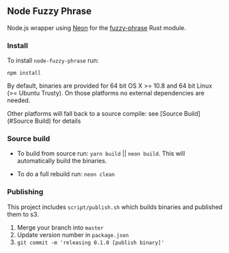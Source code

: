 ## Node Fuzzy Phrase

Node.js wrapper using [Neon](https://www.neon-bindings.com/) for the [fuzzy-phrase](https://github.com/mapbox/fuzzy-phrase) Rust module.


### Install

To install `node-fuzzy-phrase` run:

`npm install`

By default, binaries are provided for 64 bit OS X >= 10.8 and 64 bit Linux (>= Ubuntu Trusty). On those platforms no external dependencies are needed.

Other platforms will fall back to a source compile: see [Source Build](#Source Build) for details


### Source build

- To build from source run: `yarn build` || `neon build`. This will automatically build the binaries.

- To do a full rebuild run: `neon clean`


### Publishing

This project includes `script/publish.sh` which builds binaries and published them to s3.

1. Merge your branch into `master`
2. Update version number in `package.json`
3. `git commit -m 'releasing 0.1.0 [publish binary]'`
